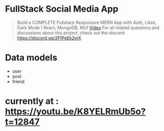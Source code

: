 # FullStack Social Media App

>Build a COMPLETE Fullstack Responsive MERN App with Auth, Likes, Dark Mode | React, MongoDB, MUI
>[Video](https://www.youtube.com/watch?v=K8YELRmUb5o)
>For all related questions and discussions about this project, check out the discord: https://discord.gg/2FfPeEk2mX

# Data models
- user
- post
- friend

# currently at : https://youtu.be/K8YELRmUb5o?t=12847